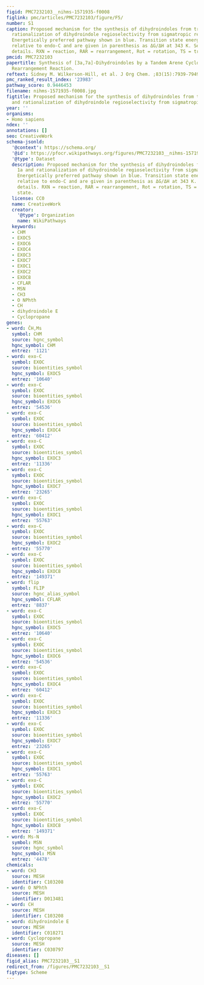 ```yaml
---
figid: PMC7232103__nihms-1571935-f0008
figlink: pmc/articles/PMC7232103/figure/F5/
number: S1
caption: Proposed mechanism for the synthesis of dihydroindoles from triazole 1a and
  rationalization of dihydroindole regioselectivity from sigmatropic rearrangements.
  Energetically preferred pathway shown in blue. Transition state energies are calculated
  relative to endo-C and are given in parenthesis as ΔG/ΔH at 343 K. See the  for
  details. RXN = reaction, RAR = rearrangement, Rot = rotation, TS = transition state.
pmcid: PMC7232103
papertitle: Synthesis of [3a,7a]-Dihydroindoles by a Tandem Arene Cyclopropanation/3,5-Sigmatropic
  Rearrangement Reaction.
reftext: Sidney M. Wilkerson-Hill, et al. J Org Chem. ;83(15):7939-7949.
pmc_ranked_result_index: '23983'
pathway_score: 0.9446453
filename: nihms-1571935-f0008.jpg
figtitle: Proposed mechanism for the synthesis of dihydroindoles from triazole 1a
  and rationalization of dihydroindole regioselectivity from sigmatropic rearrangements
year: ''
organisms:
- Homo sapiens
ndex: ''
annotations: []
seo: CreativeWork
schema-jsonld:
  '@context': https://schema.org/
  '@id': https://pfocr.wikipathways.org/figures/PMC7232103__nihms-1571935-f0008.html
  '@type': Dataset
  description: Proposed mechanism for the synthesis of dihydroindoles from triazole
    1a and rationalization of dihydroindole regioselectivity from sigmatropic rearrangements.
    Energetically preferred pathway shown in blue. Transition state energies are calculated
    relative to endo-C and are given in parenthesis as ΔG/ΔH at 343 K. See the  for
    details. RXN = reaction, RAR = rearrangement, Rot = rotation, TS = transition
    state.
  license: CC0
  name: CreativeWork
  creator:
    '@type': Organization
    name: WikiPathways
  keywords:
  - CHM
  - EXOC5
  - EXOC6
  - EXOC4
  - EXOC3
  - EXOC7
  - EXOC1
  - EXOC2
  - EXOC8
  - CFLAR
  - MSN
  - CH3
  - O NPhth
  - CH
  - dihydroindole E
  - Cyclopropane
genes:
- word: ČH,Ms
  symbol: CHM
  source: hgnc_symbol
  hgnc_symbol: CHM
  entrez: '1121'
- word: exo-C
  symbol: EXOC
  source: bioentities_symbol
  hgnc_symbol: EXOC5
  entrez: '10640'
- word: exo-C
  symbol: EXOC
  source: bioentities_symbol
  hgnc_symbol: EXOC6
  entrez: '54536'
- word: exo-C
  symbol: EXOC
  source: bioentities_symbol
  hgnc_symbol: EXOC4
  entrez: '60412'
- word: exo-C
  symbol: EXOC
  source: bioentities_symbol
  hgnc_symbol: EXOC3
  entrez: '11336'
- word: exo-C
  symbol: EXOC
  source: bioentities_symbol
  hgnc_symbol: EXOC7
  entrez: '23265'
- word: exo-C
  symbol: EXOC
  source: bioentities_symbol
  hgnc_symbol: EXOC1
  entrez: '55763'
- word: exo-C
  symbol: EXOC
  source: bioentities_symbol
  hgnc_symbol: EXOC2
  entrez: '55770'
- word: exo-C
  symbol: EXOC
  source: bioentities_symbol
  hgnc_symbol: EXOC8
  entrez: '149371'
- word: flip
  symbol: FLIP
  source: hgnc_alias_symbol
  hgnc_symbol: CFLAR
  entrez: '8837'
- word: exo-C
  symbol: EXOC
  source: bioentities_symbol
  hgnc_symbol: EXOC5
  entrez: '10640'
- word: exo-C
  symbol: EXOC
  source: bioentities_symbol
  hgnc_symbol: EXOC6
  entrez: '54536'
- word: exo-C
  symbol: EXOC
  source: bioentities_symbol
  hgnc_symbol: EXOC4
  entrez: '60412'
- word: exo-C
  symbol: EXOC
  source: bioentities_symbol
  hgnc_symbol: EXOC3
  entrez: '11336'
- word: exo-C
  symbol: EXOC
  source: bioentities_symbol
  hgnc_symbol: EXOC7
  entrez: '23265'
- word: exo-C
  symbol: EXOC
  source: bioentities_symbol
  hgnc_symbol: EXOC1
  entrez: '55763'
- word: exo-C
  symbol: EXOC
  source: bioentities_symbol
  hgnc_symbol: EXOC2
  entrez: '55770'
- word: exo-C
  symbol: EXOC
  source: bioentities_symbol
  hgnc_symbol: EXOC8
  entrez: '149371'
- word: Ms-N
  symbol: MSN
  source: hgnc_symbol
  hgnc_symbol: MSN
  entrez: '4478'
chemicals:
- word: CH3
  source: MESH
  identifier: C103208
- word: O NPhth
  source: MESH
  identifier: D013481
- word: CH
  source: MESH
  identifier: C103208
- word: dihydroindole E
  source: MESH
  identifier: C018271
- word: Cyclopropane
  source: MESH
  identifier: C030797
diseases: []
figid_alias: PMC7232103__S1
redirect_from: /figures/PMC7232103__S1
figtype: Scheme
---
```

